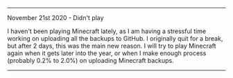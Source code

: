 
***

November 21st 2020 - Didn't play

I haven't been playing Minecraft lately, as I am having a stressful time working on uploading all the backups to GitHub. I originally quit for a break, but after 2 days, this was the main new reason.
I will try to play Minecraft again when it gets later into the year, or when I make enough process (probably 0.2% to 2.0%) on uploading Minecraft backups.

***

